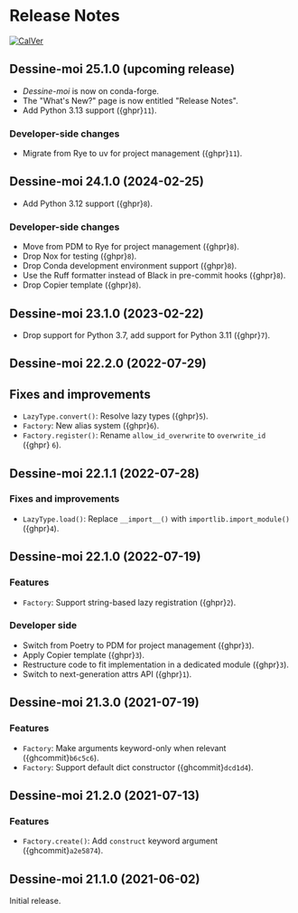 # Release Notes

[![CalVer](https://img.shields.io/badge/calver-YY.MINOR.MICRO-blue)](https://calver.org/)

## Dessine-moi 25.1.0 (upcoming release)

- *Dessine-moi* is now on conda-forge.
- The "What's New?" page is now entitled "Release Notes".
- Add Python 3.13 support ({ghpr}`11`).

### Developer-side changes

- Migrate from Rye to uv for project management ({ghpr}`11`).

## Dessine-moi 24.1.0 (2024-02-25)

- Add Python 3.12 support ({ghpr}`8`).

### Developer-side changes

- Move from PDM to Rye for project management ({ghpr}`8`).
- Drop Nox for testing ({ghpr}`8`).
- Drop Conda development environment support ({ghpr}`8`).
- Use the Ruff formatter instead of Black in pre-commit hooks ({ghpr}`8`).
- Drop Copier template ({ghpr}`8`).

## Dessine-moi 23.1.0 (2023-02-22)

- Drop support for Python 3.7, add support for Python 3.11 ({ghpr}`7`).

## Dessine-moi 22.2.0 (2022-07-29)

## Fixes and improvements

- `LazyType.convert()`: Resolve lazy types ({ghpr}`5`).
- `Factory`: New alias system ({ghpr}`6`).
- `Factory.register()`: Rename `allow_id_overwrite` to `overwrite_id` ({ghpr}
  `6`).

## Dessine-moi 22.1.1 (2022-07-28)

### Fixes and improvements

- `LazyType.load()`: Replace `__import__()` with `importlib.import_module()`
  ({ghpr}`4`).

## Dessine-moi 22.1.0 (2022-07-19)

### Features

- `Factory`: Support string-based lazy registration ({ghpr}`2`).

### Developer side

- Switch from Poetry to PDM for project management ({ghpr}`3`).
- Apply Copier template ({ghpr}`3`).
- Restructure code to fit implementation in a dedicated module ({ghpr}`3`).
- Switch to next-generation attrs API ({ghpr}`1`).

## Dessine-moi 21.3.0 (2021-07-19)

### Features

- `Factory`: Make arguments keyword-only when relevant ({ghcommit}`b6c5c6`).
- `Factory`: Support default dict constructor ({ghcommit}`dcd1d4`).

## Dessine-moi 21.2.0 (2021-07-13)

### Features

- `Factory.create()`: Add `construct` keyword argument ({ghcommit}`a2e5874`).

## Dessine-moi 21.1.0 (2021-06-02)

Initial release.

